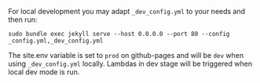 For local development you may adapt `_dev_config.yml` to your needs and then run:

```
sudo bundle exec jekyll serve --host 0.0.0.0 --port 80 --config _config.yml,_dev_config.yml
```

The site.env variable is set to `prod` on github-pages and will be `dev` when using `_dev_config.yml` locally. Lambdas in dev stage will be triggered when local dev mode is run.
